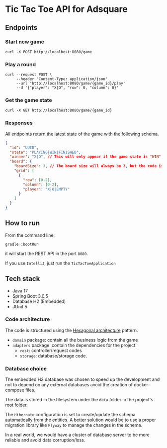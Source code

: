 # Tic Tac Toe API for Adsquare

## Endpoints

### Start new game
```shell
curl -X POST http://localhost:8080/game
```

### Play a round
```shell
curl --request POST \
     --header "Content-Type: application/json"
     --url 'http://localhost:8080/game/{game_id}/play'
     --d '{"player": "X|O", "row": 0, "column": 0}'
```

### Get the game state
```shell
curl -X GET http://localhost:8080/game/{game_id}
```

### Responses

All endpoints return the latest state of the game with the following schema.

```json
{
  "id": "UUID",
  "state": "PLAYING|WIN|FINISHED",
  "winner": "X|O", // This will only appear if the game state is "WIN"
  "board": {
    "boardSize": 3, // The board size will always be 3, but the code is prepared for different board sizes.
    "grid": [
      {
        "row": [0-2],
        "column": [0-2],
        "player": "X|O|EMPTY"
      }
    ]
  }
}
```

## How to run

From the command line:

````shell
gradle :bootRun 
````
it will start the REST API in the port `8080`.

If you use `IntelliJ`, just run the `TicTacToeApplication`


## Tech stack

- Java 17
- Spring Boot 3.0.5
- Database H2 (Embedded)
- JUnit 5

### Code architecture

The code is structured using the [Hexagonal architecture](https://en.wikipedia.org/wiki/Hexagonal_architecture_(software)) pattern.

- `domain` package: contain all the business logic from the game
- `adapters` package: contain the dependencies for the project:
    - `rest`: controller/request codes
    - `storage`: database/storage code.
    

### Database choice

The embedded H2 database was chosen to speed up the development and not to depend on any external databases avoid the creation of docker-compose files.

The data is stored in the filesystem under the `data` folder in the project's root folder.

The `Hibernate` configuration is set to create/update the schema automatically from the entities. A better solution would be to use a proper migration library like `Flyway` to manage the changes in the schema.

In a real world, we would have a cluster of database server to be more reliable and avoid data corruption/loss. 

